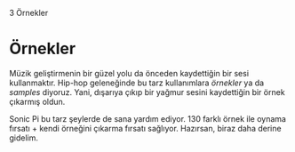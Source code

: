 3 Örnekler

# Örnekler

Müzik geliştirmenin bir güzel yolu da önceden kaydettiğin bir sesi kullanmaktır. Hip-hop geleneğinde bu tarz kullanımlara *örnekler* ya da
*samples* diyoruz. Yani, dışarıya çıkıp bir yağmur sesini kaydettiğin bir örnek çıkarmış oldun.

Sonic Pi bu tarz şeylerde de sana yardım ediyor. 130 farklı örnek ile oynama fırsatı + kendi örneğini çıkarma fırsatı sağlıyor. Hazırsan,
biraz daha derine gidelim.
